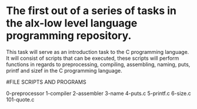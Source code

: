 # The first out of a series of tasks in the alx-low level language programming repository.

This task will serve as an introduction task to the C programming language. It will consist of scripts that can be executed, these scripts will perform functions in regards to preprocessing, compiling, assembling, naming, puts, printf and sizef in the C programming language.

 #FILE SCRIPTS AND PROGRAMS

  0-preprocessor
  1-compiler
  2-assembler
  3-name
  4-puts.c
  5-printf.c
  6-size.c
  101-quote.c
